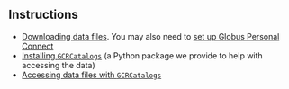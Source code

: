 ## Instructions

- [Downloading data files](01_download_data_files.md). You may also need to [set up Globus Personal Connect](02_setup_globus_personal_connect.md)
- [Installing `GCRCatalogs`](03_install_gcr_catalogs.md) (a Python package we provide to help with accessing the data) 
- [Accessing data files with `GCRCatalogs`](04_access_data_files_with_gcr_catalogs.md)

